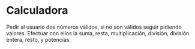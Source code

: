 # Calculadora
Pedir al usuario dos números válidos, si no son válidos seguir pidiendo valores. Efectuar con ellos la suma, resta, multiplicación, división, división entera, resto, y potencias.